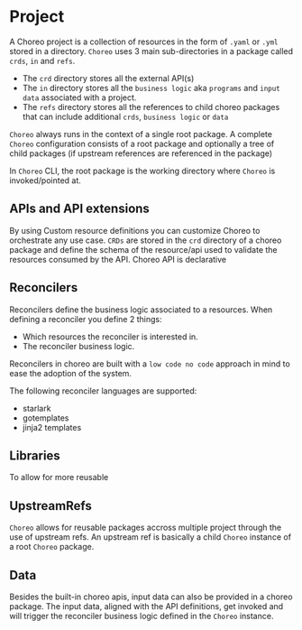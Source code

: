 # Project

A Choreo project is a collection of resources in the form of `.yaml` or `.yml` stored in a directory. `Choreo` uses 3 main sub-directories in a package called `crds`, `in` and `refs`. 

- The `crd` directory stores all the external API(s)
- The `in` directory stores all the `business logic` aka `programs` and `input data` associated with a project. 
- The `refs` directory stores all the references to child choreo packages that can include additional `crds`, `business logic` or `data`

`Choreo` always runs in the context of a single root package. A complete `Choreo` configuration consists of a root package and optionally a tree of child packages (if upstream references are referenced in the package)

In `Choreo` CLI, the root package is the working directory where `Choreo` is invoked/pointed at.

## APIs and API extensions

By using Custom resource definitions you can customize Choreo to orchestrate any use case. `CRDs` are stored in the `crd` directory of a choreo package and define the schema of the resource/api used to validate the resources consumed by the API. Choreo API is declarative 

## Reconcilers

Reconcilers define the business logic associated to a resources. When defining a reconciler you define 2 things:
- Which resources the reconciler is interested in.
- The reconciler business logic. 

Reconcilers in choreo are built with a `low code no code` approach in mind to ease the adoption of the system.

The following reconciler languages are supported:
- starlark
- gotemplates
- jinja2 templates

## Libraries

To allow for more reusable  

## UpstreamRefs

`Choreo` allows for reusable packages accross multiple project through the use of upstream refs. An upstream ref is basically a child `Choreo` instance of a root `Choreo` package. 

## Data

Besides the built-in choreo apis, input data can also be provided in a choreo package. The input data, aligned with the API definitions, get invoked and will trigger the reconciler business logic defined in the `Choreo` instance.